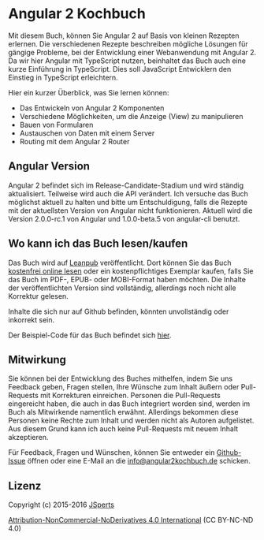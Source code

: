 # Angular 2 Kochbuch

Mit diesem Buch, können Sie Angular 2 auf Basis von kleinen Rezepten erlernen.
Die verschiedenen Rezepte beschreiben mögliche Lösungen für gängige Probleme, bei der Entwicklung einer Webanwendung mit Angular 2.
Da wir hier Angular mit TypeScript nutzen, beinhaltet das Buch auch eine kurze Einführung in TypeScript. Dies soll JavaScript Entwicklern den Einstieg in TypeScript erleichtern.

Hier ein kurzer Überblick, was Sie lernen können:
* Das Entwickeln von Angular 2 Komponenten
* Verschiedene Möglichkeiten, um die Anzeige (View) zu manipulieren
* Bauen von Formularen
* Austauschen von Daten mit einem Server
* Routing mit dem Angular 2 Router

## Angular Version

Angular 2 befindet sich im Release-Candidate-Stadium und wird ständig aktualisiert. Teilweise wird auch die API verändert.
Ich versuche das Buch möglichst aktuell zu halten und bitte um Entschuldigung, falls die Rezepte mit der aktuellsten Version von Angular nicht funktionieren.
Aktuell wird die Version 2.0.0-rc.1 von Angular und 1.0.0-beta.5 von angular-cli benutzt.

## Wo kann ich das Buch lesen/kaufen

Das Buch wird auf [Leanpub](https://leanpub.com/angular2kochbuch/) veröffentlicht.
Dort können Sie das Buch [kostenfrei online lesen](https://leanpub.com/angular2kochbuch/lean) oder ein kostenpflichtiges Exemplar kaufen, falls Sie das Buch im PDF-, EPUB- oder MOBI-Format haben möchten.
Die Inhalte der veröffentlichten Version sind vollständig, allerdings noch nicht alle Korrektur gelesen.

Inhalte die sich nur auf Github befinden, könnten unvollständig oder inkorrekt sein.

Der Beispiel-Code für das Buch befindet sich [hier](https://github.com/jsperts/angular2_kochbuch_code).

## Mitwirkung

Sie können bei der Entwicklung des Buches mithelfen, indem Sie uns Feedback geben, Fragen stellen, Ihre Wünsche zum Inhalt äußern oder Pull-Requests mit Korrekturen einreichen. Personen die Pull-Requests eingereicht haben, die auch in das Buch integriert worden sind, werden im Buch als Mitwirkende namentlich erwähnt. Allerdings bekommen diese Personen keine Rechte zum Inhalt und werden nicht als Autoren aufgelistet. Aus diesem Grund kann ich auch keine Pull-Requests mit neuem Inhalt akzeptieren.

Für Feedback, Fragen und Wünschen, können Sie entweder ein [Github-Issue](https://github.com/jsperts/angular2_kochbuch/issues) öffnen oder eine E-Mail an die [info@angular2kochbuch.de](mailto:info@angular2kochbuch.de) schicken.

## Lizenz

Copyright (c) 2015-2016 [JSperts](https://jsperts.de)

[Attribution-NonCommercial-NoDerivatives 4.0 International](http://creativecommons.org/licenses/by-nc-nd/4.0/deed.de) (CC BY-NC-ND 4.0)

